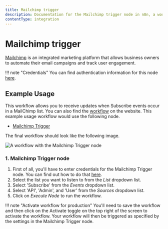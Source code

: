 ```yaml
---
title: Mailchimp trigger
description: Documentation for the Mailchimp trigger node in n8n, a workflow automation platform. Includes details of operations and configuration, and links to examples and credentials information.
contentType: integration
---
```


# Mailchimp trigger

[Mailchimp](https://mailchimp.com/) is an integrated marketing platform that allows business owners to automate their email campaigns and track user engagement.

!!! note "Credentials"
    You can find authentication information for this node [here](/integrations/builtin/credentials/mailchimp/).



## Example Usage

This workflow allows you to receive updates when Subscribe events occur in a MailChimp list. You can also find the [workflow](https://n8n.io/workflows/516) on the website. This example usage workflow would use the following node.

- [Mailchimp Trigger]()

The final workflow should look like the following image.

![A workflow with the Mailchimp Trigger node](/_images/integrations/builtin/trigger-nodes/mailchimptrigger/workflow.png)


### 1. Mailchimp Trigger node

1. First of all, you'll have to enter credentials for the Mailchimp Trigger node. You can find out how to do that [here](/integrations/builtin/credentials/mailchimp/).
2. Select the list you want to listen to from the *List* dropdown list.
3. Select 'Subscribe' from the *Events* dropdown list.
4. Select 'API', 'Admin', and 'User' from the *Sources* dropdown list.
5. Click on *Execute Node* to run the workflow.

!!! note "Activate workflow for production"
    You'll need to save the workflow and then click on the Activate toggle on the top right of the screen to activate the workflow. Your workflow will then be triggered as specified by the settings in the Mailchimp Trigger node.


